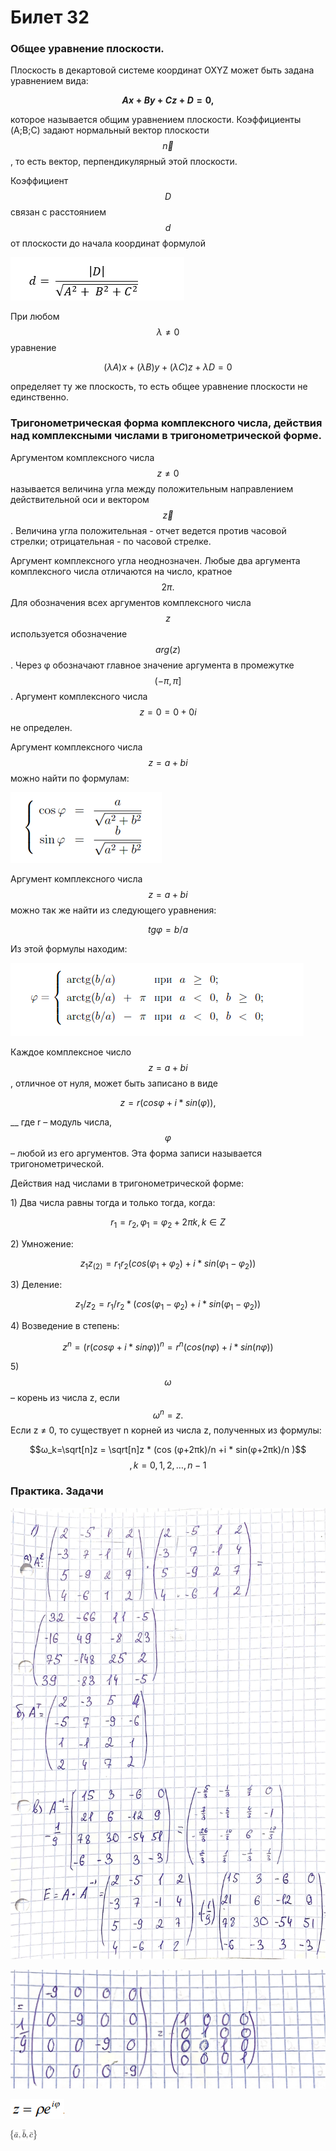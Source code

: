 # Билет 32

### **Общее уравнение плоскости.**

Плоскость в декартовой системе координат OXYZ может быть задана уравнением вида:

__$$Ax + By + Cz + D = 0,$$__

которое называется общим уравнением плоскости.  Коэффициенты (A;B;C) задают нормальный вектор плоскости $$\vec{n}$$, то есть вектор, перпендикулярный этой плоскости.

Коэффициент $$D$$ связан с расстоянием $$d$$ от плоскости до начала координат формулой

![](<../.gitbook/assets/image (50) (1).png>)

&#x20;           При любом $$λ≠0$$ уравнение

&#x20;$$(λA)x+(λB)y+(λC)z+λD=0$$

определяет ту же плоскость, то есть общее уравнение плоскости не единственно.

### **Тригонометрическая форма комплексного числа, действия над комплексными числами в тригонометрической форме.**

Аргументом комплексного числа $$z≠0$$ называется величина угла между положительным направлением действительной оси и вектором $$\vec{z}$$. Величина угла положительная - отчет ведется против часовой стрелки; отрицательная - по часовой стрелке.

Аргумент комплексного угла неоднозначен. Любые два аргумента комплексного числа отличаются на число, кратное $$2π.$$ Для обозначения всех аргументов комплексного числа $$z$$используется обозначение $$arg⁡(z)$$. Через φ обозначают главное значение аргумента в промежутке $$(-π, π]$$. Аргумент комплексного числа $$z=0=0+0i$$ не определен.

Аргумент комплексного числа $$z=a+bi$$ можно найти по формулам:

![](<../.gitbook/assets/image (82) (1).png>)

Аргумент комплексного числа $$z=a+bi$$ можно так же найти из следующего уравнения:

$$tg φ=  b/a$$

Из этой формулы находим:

![](<../.gitbook/assets/image (72).png>)

Каждое комплексное число $$z=a+bi$$, отличное от нуля, может быть записано в виде

&#x20;$$z=r(cos⁡φ+i*sin(⁡φ)),$$

&#x20;           __            где r – модуль числа, $$φ$$ – любой из его аргументов. Эта форма записи называется тригонометрической.

Действия над числами в тригонометрической форме:

1\) Два числа равны тогда и только тогда, когда:

$$r_1=r_2,φ_1= φ_2+2πk,k∈Z$$

2\) Умножение:

&#x20;$$z_1 z_(2 )= r_1 r_2 (cos⁡(φ_1+φ_2 )+i*sin⁡(φ_1-φ_2))$$

3\) Деление:

$$z_1/z_2 =  r_1/r_2  *(cos⁡(φ_1-φ_2 )+i *sin⁡(φ_1-φ_2))$$

4\) Возведение в степень:

$$z^n=(r(cos⁡φ+ i *sin⁡φ ))^n= r^n (cos⁡(nφ)+ i *sin⁡(nφ))$$

5\)    $$ω$$ – корень из числа z, если $$ω^n=z.$$ Если z ≠ 0, то существует n корней из числа z, полученных из формулы:

&#x20;$$ω_k=\sqrt[n]z = \sqrt[n]z * (cos⁡ (φ+2πk)/n +i * sin⁡(φ+2πk)/n )$$$$,k=0,1,2,… , n-1$$

### Практика. Задачи

![](<../.gitbook/assets/image (102).png>)

![](<../.gitbook/assets/image (74) (1).png>)

![](<../.gitbook/assets/image (47).png>)

![](<../.gitbook/assets/image (80).png>)
